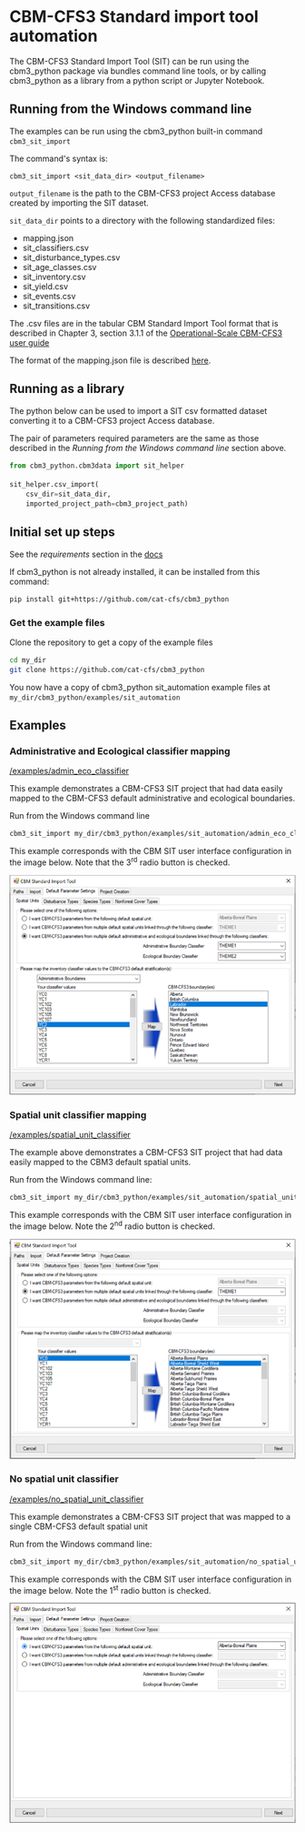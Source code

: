 # CBM-CFS3 Standard import tool automation

The CBM-CFS3 Standard Import Tool (SIT) can be run using the cbm3_python package via bundles command line tools, or by calling cbm3_python as a library from a python script or Jupyter Notebook.

## Running from the Windows command line

The examples can be run using the cbm3_python built-in command `cbm3_sit_import`

The command's syntax is:

```
cbm3_sit_import <sit_data_dir> <output_filename>
```

`output_filename` is the path to the CBM-CFS3 project Access database created by importing the SIT dataset.

`sit_data_dir` points to a directory with the following standardized files:

* mapping.json
* sit_classifiers.csv
* sit_disturbance_types.csv
* sit_age_classes.csv
* sit_inventory.csv
* sit_yield.csv
* sit_events.csv
* sit_transitions.csv

The .csv files are in the tabular CBM Standard Import Tool format that is described in Chapter 3, section 3.1.1 of the [Operational-Scale CBM-CFS3 user guide](https://cfs.nrcan.gc.ca/pubwarehouse/pdfs/39768.pdf)

The format of the mapping.json file is described [here](https://github.com/cat-cfs/StandardImportToolPlugin/wiki/Mapping-Configuration).

## Running as a library

The python below can be used to import a SIT csv formatted dataset converting it to a CBM-CFS3 project Access database.

The pair of parameters required parameters are the same as those described in the *Running from the Windows command line* section above.

```python
from cbm3_python.cbm3data import sit_helper

sit_helper.csv_import(
    csv_dir=sit_data_dir, 
    imported_project_path=cbm3_project_path)
```



## Initial set up steps

See the *requirements* section in the [docs](https://github.com/cat-cfs/cbm3_python/)

If cbm3_python is not already installed, it can be installed from this command:

```bash
pip install git+https://github.com/cat-cfs/cbm3_python
```



### Get the example files

Clone the repository to get a copy of the example files 

```bash
cd my_dir
git clone https://github.com/cat-cfs/cbm3_python
```

You now have a copy of cbm3_python sit_automation example files at `my_dir/cbm3_python/examples/sit_automation `



## Examples

### Administrative and Ecological classifier mapping

[/examples/admin_eco_classifier](./admin_eco_classifier) 

This example demonstrates a CBM-CFS3 SIT project that had data easily mapped to the CBM-CFS3 default administrative and ecological boundaries.

Run from the Windows command line

```bash
cbm3_sit_import my_dir/cbm3_python/examples/sit_automation/admin_eco_classifier my_project.mdb
```

This example corresponds with the CBM SIT user interface configuration in the image below.  Note that the 3<sup>rd</sup> radio button is checked.

![img](./img/admin_eco_classifiers.png)

### Spatial unit classifier mapping

[/examples/spatial_unit_classifier](./spatial_unit_classifier) 

The example above demonstrates a CBM-CFS3 SIT project that had data easily mapped to the CBM3 default spatial units.

Run from the Windows command line:

```bash
cbm3_sit_import my_dir/cbm3_python/examples/sit_automation/spatial_unit_classifier my_project.mdb
```

This example corresponds with the CBM SIT user interface configuration in the image below.  Note the 2<sup>nd</sup> radio button is checked.

![img](./img/spatial_classifier.png)

### No spatial unit classifier

[/examples/no_spatial_unit_classifier](./no_spatial_unit_classifier) 

This example demonstrates a CBM-CFS3 SIT project that was mapped to a single CBM-CFS3 default spatial unit

Run from the Windows command line:

```bash
cbm3_sit_import my_dir/cbm3_python/examples/sit_automation/no_spatial_unit_classifier my_project.mdb
```

This example corresponds with the CBM SIT user interface configuration in the image below.  Note the 1<sup>st</sup> radio button is checked.

![img](./img/no_spatial_classifier.png)
